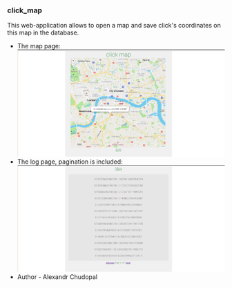 ### click_map
This web-application allows to open a map and save click's coordinates on this map in the database.
+ The map page:
    ![](./for_readme/map.png)
+ The log page, pagination is included:
    ![](./for_readme/log.png)
+ Author - Alexandr Chudopal